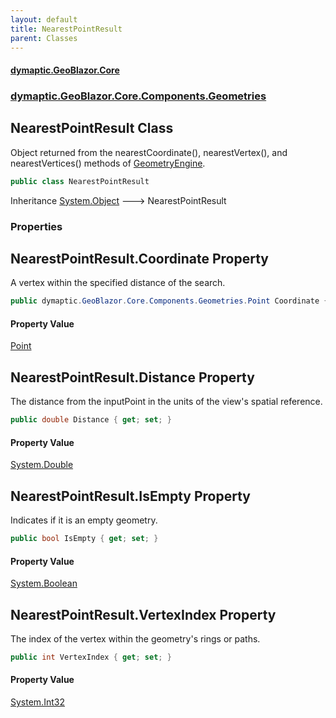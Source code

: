 ```yaml
---
layout: default
title: NearestPointResult
parent: Classes
---
```

#### [dymaptic.GeoBlazor.Core](index.html 'index')
### [dymaptic.GeoBlazor.Core.Components.Geometries](index.html#dymaptic.GeoBlazor.Core.Components.Geometries 'dymaptic.GeoBlazor.Core.Components.Geometries')

## NearestPointResult Class

Object returned from the nearestCoordinate(), nearestVertex(), and nearestVertices() methods of [GeometryEngine](dymaptic.GeoBlazor.Core.Model.GeometryEngine.html 'dymaptic.GeoBlazor.Core.Model.GeometryEngine').

```csharp
public class NearestPointResult
```

Inheritance [System.Object](https://docs.microsoft.com/en-us/dotnet/api/System.Object 'System.Object') &#129106; NearestPointResult
### Properties

<a name='dymaptic.GeoBlazor.Core.Components.Geometries.NearestPointResult.Coordinate'></a>

## NearestPointResult.Coordinate Property

A vertex within the specified distance of the search.

```csharp
public dymaptic.GeoBlazor.Core.Components.Geometries.Point Coordinate { get; set; }
```

#### Property Value
[Point](dymaptic.GeoBlazor.Core.Components.Geometries.Point.html 'dymaptic.GeoBlazor.Core.Components.Geometries.Point')

<a name='dymaptic.GeoBlazor.Core.Components.Geometries.NearestPointResult.Distance'></a>

## NearestPointResult.Distance Property

The distance from the inputPoint in the units of the view's spatial reference.

```csharp
public double Distance { get; set; }
```

#### Property Value
[System.Double](https://docs.microsoft.com/en-us/dotnet/api/System.Double 'System.Double')

<a name='dymaptic.GeoBlazor.Core.Components.Geometries.NearestPointResult.IsEmpty'></a>

## NearestPointResult.IsEmpty Property

Indicates if it is an empty geometry.

```csharp
public bool IsEmpty { get; set; }
```

#### Property Value
[System.Boolean](https://docs.microsoft.com/en-us/dotnet/api/System.Boolean 'System.Boolean')

<a name='dymaptic.GeoBlazor.Core.Components.Geometries.NearestPointResult.VertexIndex'></a>

## NearestPointResult.VertexIndex Property

The index of the vertex within the geometry's rings or paths.

```csharp
public int VertexIndex { get; set; }
```

#### Property Value
[System.Int32](https://docs.microsoft.com/en-us/dotnet/api/System.Int32 'System.Int32')
